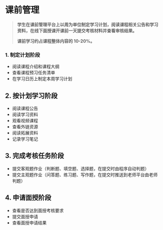 # 课前管理

> **学生在课前管理平台上以周为单位制定学习计划，阅读课程相关公告和学习资料，在线下面授课开课前一天提交考核材料并查看审核结果。**
>
> **课前学习约占课程整体内容的 10-20%。**

### 1. 制定计划阶段

* 阅读课程介绍和课程大纲
* 查看课程预习任务清单
* 在学习日历上制定本周学习计划

## 2. 按计划学习阶段

* 阅读课程公告
* 阅读学习资料
* 观看视频课程
* 查看外链资源
* 阅读拓展资料
* 记录学习笔记

## 3. 完成考核任务阶段

* 提交客观题作业（判断题、填空题、选择题，在提交时由程序自动判题）
* 提交主观题作业（问答题、练习题、写作题，在提交时推送到老师平台由老师判题）

## 4. 申请面授阶段

* 查看是否达到面授考核要求
* 提交面授申请
* 查看面授申请结果

